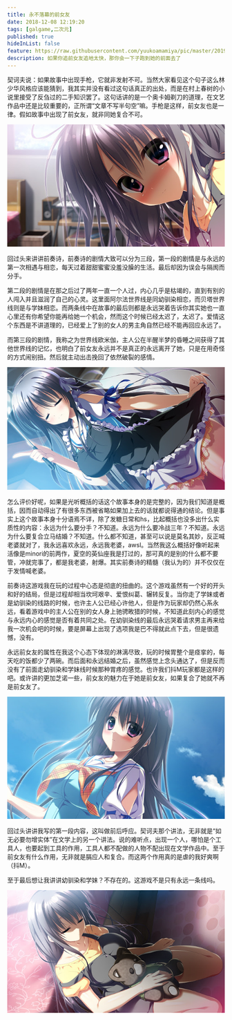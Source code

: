 ```yaml
---
title: 永不落幕的前女友
date: 2018-12-08 12:19:20
tags: [galgame,二次元]
published: true
hideInList: false
feature: https://raw.githubusercontent.com/yuukoamamiya/pic/master/20190508122007.png
description: 如果你追前女友追地太快，那你会一下子跑到她的前面去了
---
```

契诃夫说：如果故事中出现手枪，它就非发射不可。当然大家看见这个句子这么林少华风格应该能猜到，我其实并没有看过这句话真正的出处，而是在村上春树的小说里接受了反刍过的二手知识罢了。这句话讲的是一个奥卡姆剃刀的道理，在文艺作品中还是比较重要的，正所谓“文章不写半句空”嘛。手枪是这样，前女友也是一律。假如故事中出现了前女友，就非同她复合不可。

![](https://raw.githubusercontent.com/yuukoamamiya/pic/master/20190508122007.png)

回过头来讲讲前奏诗，前奏诗的剧情大致可以分为三段，第一段的剧情是与永远的第一次相遇与相恋，每天过着甜甜蜜蜜没羞没臊的生活。最后却因为误会与隔阂而分手。

第二段的剧情是在那之后过了两年一直一个人过，内心几乎是枯竭的，直到有别的人闯入并且滋润了自己的心灵。这里面阿尔法世界线是同幼驯染相恋，而贝塔世界线则是与学妹相恋。而两条线中在故事的最后则都是永远哭着告诉你其实她也一直心里还有你希望你能再给她一个机会，然而这个时候已经太迟了，太迟了。爱情这个东西是不讲道理的，已经爱上了别的女人的男主角自然已经不能再回应永远了。

而第三段的剧情，我称之为世界线欧米伽，主人公在半醒半梦的昏睡之间获得了其他世界线的记忆，也明白了前女友永远并不是真正的永远离开了她，只是在用奇怪的方式闹别扭。然后就主动出击挽回了依然破裂的感情。

![](https://raw.githubusercontent.com/yuukoamamiya/pic/master/20190508122049.png)

怎么评价好呢，如果是光听概括的话这个故事本身的是完整的，因为我们知道是概括，因而自动得出了有很多东西被省略如果加上去的话就都说得通的结论。但是事实上这个故事本身十分语焉不详，除了发糖日常和hs，比起概括也没多出什么实质性的内容：永远为什么要分手？不知道。永远为什么要冷战三年？不知道。永远为什么要复合立马结婚？不知道。什么都不知道，甚至可以说是莫名其妙，反正喊老婆就对了，我永远喜欢永远，永远我老婆，awsl。当然我这么概括好像听起来活像是minori的前两作，夏空的英仙座我是打过的，那可真的是别的什么都不要管，冲就完事了，都是我老婆，射爆。其实前奏诗的精髓（我认为的）并不仅仅在于发情喊老婆。

前奏诗这游戏我在玩的过程中心态是彻底的扭曲的。这个游戏虽然有一个好的开头和好的结局，但是过程却相当坎坷艰辛、爱恨纠葛、辗转反复。当你走了学妹或者是幼驯染的线路的时候，也许主人公已经心许他人，但是作为玩家却仍然心系永远，看着游戏中的主人公在别的女人身上驰骋畋猎的时候，不知道此刻内心的感觉与永远内心的感觉是否有着共同之处。在幼驯染线的最后永远哭着请求男主再来给我一次机会吧的时候，要是屏幕上出现了选项我是巴不得就此点下去，但是很遗憾，没有。

永远前女友的属性在我这个心态下体现的淋漓尽致，玩的时候胃整个是痉挛的，每天吃的饭都少了两碗。而后面和永远结婚之后，虽然感觉上念头通达了，但是反而没有了前面走幼驯染和学妹线时候那种胃疼的感觉。也许我们抖M玩家都是这样的吧。或许讲的更加芝诺一些，前女友的魅力在于她是前女友，如果复合了她就不再是前女友了。

![](https://raw.githubusercontent.com/yuukoamamiya/pic/master/20190508122129.png)

回过头讲讲我写的第一段内容，这叫做前后呼应。契诃夫那个讲法，无非就是“如无必要勿增实体”在文学上的另一个讲法。说的难听点，出现一个人，哪怕是个工具人，也要起到工具的作用，工具人都不配做的人物不配出现在文学作品中。至于前女友有什么作用，无非就是膈应人和复合。而这两个作用真的是虐的我好爽啊（抖M）。

至于最后想让我讲讲幼驯染和学妹？不存在的。这游戏不是只有永远一条线吗。

![](https://raw.githubusercontent.com/yuukoamamiya/pic/master/20190508122149.png)
